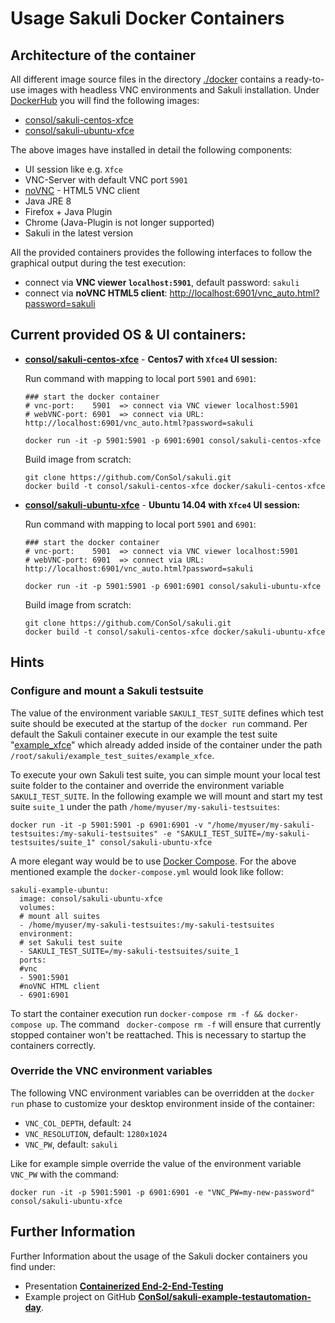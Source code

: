 # Usage Sakuli Docker Containers

## Architecture of the container
All different image source files in the directory [./docker](https://github.com/ConSol/sakuli/tree/master/docker) contains a ready-to-use images with headless VNC environments and Sakuli installation. Under [DockerHub]() you will find the following images:
* [consol/sakuli-centos-xfce](https://hub.docker.com/r/consol/sakuli-centos-xfce/)
* [consol/sakuli-ubuntu-xfce](https://hub.docker.com/r/consol/sakuli-ubuntu-xfce/)

The above images have installed in detail the following components:

* UI session like e.g. `Xfce`
* VNC-Server with default VNC port `5901`
* [noVNC](https://github.com/kanaka/noVNC) - HTML5 VNC client
* Java JRE 8
* Firefox + Java Plugin
* Chrome (Java-Plugin is not longer supported)
* Sakuli in the latest version

All the provided containers provides the following interfaces to follow the graphical output during the test execution:

* connect via __VNC viewer `localhost:5901`__, default password: `sakuli`
* connect via __noVNC HTML5 client__: [http://localhost:6901/vnc_auto.html?password=sakuli]()

## Current provided OS & UI containers:
* **[consol/sakuli-centos-xfce](https://hub.docker.com/r/consol/sakuli-centos-xfce/)** - __Centos7 with `Xfce4` UI session:__

  Run command with mapping to local port `5901` and `6901`:

      ### start the docker container
      # vnc-port:    5901  => connect via VNC viewer localhost:5901
      # webVNC-port: 6901  => connect via URL: http://localhost:6901/vnc_auto.html?password=sakuli

      docker run -it -p 5901:5901 -p 6901:6901 consol/sakuli-centos-xfce

  Build image from scratch:

      git clone https://github.com/ConSol/sakuli.git
      docker build -t consol/sakuli-centos-xfce docker/sakuli-centos-xfce


* **[consol/sakuli-ubuntu-xfce](https://hub.docker.com/r/consol/sakuli-ubuntu-xfce/)** - __Ubuntu 14.04 with `Xfce4` UI session:__

  Run command with mapping to local port `5901` and `6901`:

      ### start the docker container
      # vnc-port:    5901  => connect via VNC viewer localhost:5901
      # webVNC-port: 6901  => connect via URL: http://localhost:6901/vnc_auto.html?password=sakuli

      docker run -it -p 5901:5901 -p 6901:6901 consol/sakuli-ubuntu-xfce

  Build image from scratch:

      git clone https://github.com/ConSol/sakuli.git
      docker build -t consol/sakuli-centos-xfce docker/sakuli-ubuntu-xfce

## Hints
### Configure and mount a Sakuli testsuite
The value of the environment variable `SAKULI_TEST_SUITE` defines which test suite should be executed at the startup of the `docker run` command. Per default the Sakuli container execute in our example the test suite "[example_xfce](https://github.com/ConSol/sakuli/tree/master/example_test_suites/example_xfce)" which already added inside of the container under the path `/root/sakuli/example_test_suites/example_xfce`.

To execute your own Sakuli test suite, you can simple mount your local test suite folder to the container and override the environment variable `SAKULI_TEST_SUITE`. In the following example we will mount and start my test suite `suite_1` under the path `/home/myuser/my-sakuli-testsuites`:

    docker run -it -p 5901:5901 -p 6901:6901 -v "/home/myuser/my-sakuli-testsuites:/my-sakuli-testsuites" -e "SAKULI_TEST_SUITE=/my-sakuli-testsuites/suite_1" consol/sakuli-ubuntu-xfce

A more elegant way would be to use [Docker Compose](https://docs.docker.com/compose/). For the above mentioned example the `docker-compose.yml` would look like follow:

    sakuli-example-ubuntu:
      image: consol/sakuli-ubuntu-xfce
      volumes:
      # mount all suites
      - /home/myuser/my-sakuli-testsuites:/my-sakuli-testsuites
      environment:
      # set Sakuli test suite
      - SAKULI_TEST_SUITE=/my-sakuli-testsuites/suite_1
      ports:
      #vnc
      - 5901:5901
      #noVNC HTML client
      - 6901:6901

To start the container execution run `docker-compose rm -f && docker-compose up`. The command ` docker-compose rm -f` will ensure that currently stopped container won't be reattached. This is necessary to startup the containers correctly.


### Override the VNC environment variables
The following VNC environment variables can be overridden at the `docker run` phase to customize your desktop environment inside of the container:
* `VNC_COL_DEPTH`, default: `24`
* `VNC_RESOLUTION`, default: `1280x1024`
* `VNC_PW`, default: `sakuli`

Like for example simple override the value of the environment variable `VNC_PW` with the command:

    docker run -it -p 5901:5901 -p 6901:6901 -e "VNC_PW=my-new-password" consol/sakuli-ubuntu-xfce


## Further Information
Further Information about the usage of the Sakuli docker containers you find under:
* Presentation **[Containerized End-2-End-Testing](https://rawgit.com/toschneck/presentation/sakuli-testautomation-day/index.html#/)**
* Example project on GitHub **[ConSol/sakuli-example-testautomation-day](https://github.com/ConSol/sakuli-example-testautomation-day)**.
